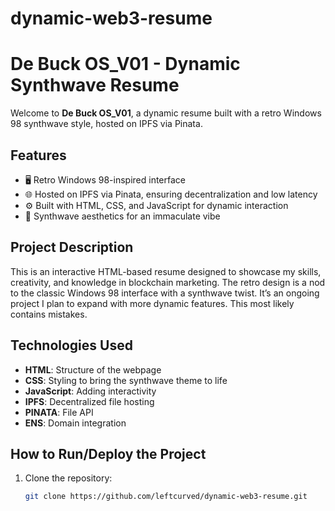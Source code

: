 # dynamic-web3-resume

# De Buck OS_V01 - Dynamic Synthwave Resume

Welcome to **De Buck OS_V01**, a dynamic resume built with a retro Windows 98 synthwave style, hosted on IPFS via Pinata.

## Features
- 🖥 Retro Windows 98-inspired interface
- 🌐 Hosted on IPFS via Pinata, ensuring decentralization and low latency
- ⚙️ Built with HTML, CSS, and JavaScript for dynamic interaction
- 🎨 Synthwave aesthetics for an immaculate vibe 

## Project Description
This is an interactive HTML-based resume designed to showcase my skills, creativity, and knowledge in blockchain marketing. The retro design is a nod to the classic Windows 98 interface with a synthwave twist. It’s an ongoing project I plan to expand with more dynamic features. This most likely contains mistakes.

## Technologies Used
- **HTML**: Structure of the webpage
- **CSS**: Styling to bring the synthwave theme to life
- **JavaScript**: Adding interactivity
- **IPFS**: Decentralized file hosting
- **PINATA**: File API
- **ENS**: Domain integration

## How to Run/Deploy the Project
1. Clone the repository:
   ```bash
   git clone https://github.com/leftcurved/dynamic-web3-resume.git
